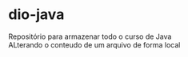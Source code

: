 # dio-java
Repositório para armazenar todo o curso de Java  
ALterando o conteudo de um arquivo de forma local